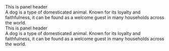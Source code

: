 <div class="ant-collapse">
    <div class="ant-collapse-item">
        <div class="ant-collapse__header">
            <span class="ant-collapse__arrow"></span>
            This is panel header
        </div>
        <div class="ant-collapse__content">
            <div class="ant-collapse__content-box">A dog is a type of domesticated animal. Known for its loyalty and faithfulness, it can be found as a welcome guest in many households across the world.</div>
        </div>
    </div>
    <div class="ant-collapse-item">
        <div class="ant-collapse__header">
            <span class="ant-collapse__arrow"></span>
            This is panel header
        </div>
        <div class="ant-collapse__content">
            <div class="ant-collapse__content-box">A dog is a type of domesticated animal. Known for its loyalty and faithfulness, it can be found as a welcome guest in many households across the world.</div>
        </div>
    </div>
</div>
